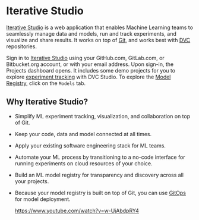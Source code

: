 # Iterative Studio

[Iterative Studio](https://studio.iterative.ai/) is a web application that
enables Machine Learning teams to seamlessly manage data and models, run and
track experiments, and visualize and share results. It works on top of
[Git](https://git-scm.com/), and works best with [DVC](https://dvc.org/)
repositories.

Sign in to [Iterative Studio](https://studio.iterative.ai/) using your
GitHub.com, GitLab.com, or Bitbucket.org account, or with your email address.
Upon sign-in, the Projects dashboard opens. It includes some demo projects for
you to explore [experiment tracking](/doc/studio/experiments) with DVC Studio.
To explore the [Model Registry](/doc/studio/model-registry), click on the
`Models` tab.

## Why Iterative Studio?

- Simplify ML experiment tracking, visualization, and collaboration on top of
  Git.
- Keep your code, data and model connected at all times.
- Apply your existing software engineering stack for ML teams.
- Automate your ML process by transitioning to a no-code interface for running
  experiments on cloud resources of your choice.
- Build an ML model registry for transparency and discovery across all your
  projects.
- Because your model registry is built on top of Git, you can use [GitOps] for
  model deployment.

  https://www.youtube.com/watch?v=w-UjAbdpRY4

[gitops]: https://www.gitops.tech/
[project settings]:
  /doc/studio/user-guide/projects-and-experiments/configure-a-project
[when do you need project settings]:
  /doc/studio/user-guide/projects-and-experiments/configure-a-project#scenarios-where-project-settings-are-required
[create multiple projects from a single git repository]:
  /doc/studio/user-guide/projects-and-experiments/create-a-project#create-multiple-projects-from-a-single-git-repository
[explore ml experiments]:
  /doc/studio/user-guide/projects-and-experiments/explore-ml-experiments
[create a team]: /doc/studio/user-guide/teams
[sign up for the **basic** or **enterprise** plan]:
  /doc/studio/user-guide/change-team-plan-and-size
[make your projects public]:
  /doc/studio/user-guide/projects-and-experiments/share-a-project
[train on the cloud, including on your own cloud infrastructure, and submit new experiments]:
  /doc/studio/user-guide/projects-and-experiments/run-experiments
[live-metrics-and-plots]:
  /doc/studio/user-guide/projects-and-experiments/live-metrics-and-plots
[dvclive]: /doc/dvclive
[monorepo]:
  /doc/studio/user-guide/projects-and-experiments/configure-a-project#monorepo
